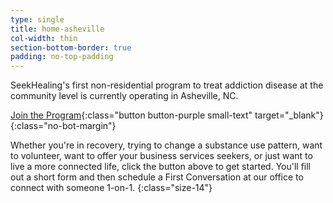 ```yaml
---
type: single
title: home-asheville
col-width: thin
section-bottom-border: true
padding: no-top-padding
---
```


SeekHealing's first non-residential program to treat addiction disease at the community level is currently operating in Asheville, NC.

[Join the Program](https://form.jotform.com/90764612050148){:class="button button-purple small-text" target="_blank"}
{:class="no-bot-margin"}

Whether you're in recovery, trying to change a substance use pattern, want to volunteer, want to offer your business services seekers, or just want to live a more connected life, click the button above to get started. You'll fill out a short form and then schedule a First Conversation at our office to connect with someone 1-on-1. 
{:class="size-14"}
